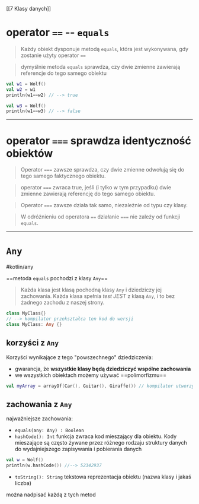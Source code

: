 [[7 Klasy danych]]



# operator ` == `  --   `equals`


> Każdy obiekt dysponuje metodą `equals`, która jest wykonywana, gdy zostanie użyty operator ` == `  

> dymyślnie metoda `equals` sprawdza, czy dwie zmienne zawierają referencje do tego samego obiektu

```kotlin
val w1 = Wolf()
val w2 = w1
println(w1==w2) // --> true

val w3 = Wolf()
println(w1==w3) // --> false

```

---------
# operator ` === `  sprawdza identyczność obiektów

> Operator ` === ` zawsze sprawdza, czy dwie zmienne odwołują się do tego samego faktycznego obiektu.

> operator ` === ` zwraca true, jeśli (i tylko w tym przypadku) dwie zmienne zawierają referencję do tego samego obiektu.

> Operator ` === ` zawsze działa tak samo, niezależnie od typu czy klasy.

> W odróżnieniu od operatora ` == ` działanie ` === ` nie zależy od funkcji `equals`.

----------
# `Any`
#kotlin/any 

==metoda `equals` pochodzi z klasy `Any`==

>Każda klasa jest klasą pochodną klasy `Any` i dziedziczy jej zachowania. 
>Każda klasa spełnia *test JEST* z klasą `Any`, i to bez żadnego zachodu z naszej strony.

```kotlin
class MyClass{}
// --> kompilator przekształca ten kod do wersji
class MyClass: Any {}
```

## korzyści z `Any`
Korzyści wynikające z tego "powszechnego" dziedziczenia:
- gwarancja, że **wszystkie klasy będą dziedziczyć wspólne zachowania**
- we wszystkich obiektach możemy używać ==polimorfizmu==
```kotlin
val myArray = arrayOf(Car(), Guitar(), Giraffe()) // kompilator utworzy tablicę tyou `Array<Any>`, bo wspólną klasa bazową dla obiektów zapisanych w tablicy jest klasa `Any`
```

## zachowania z `Any`
najważniejsze zachowania:
- `equals(any: Any) : Boolean`
- `hashCode(): Int` funkcja zwraca kod mieszający dla obiektu. Kody mieszające są często żywane przez różnego rodzaju struktury danych do wydajniejszego zapisywania i pobierania danych
```kotlin
val w = Wolf()
println(w.hashCode()) //--> 52342937
```
- `toString(): String` tekstowa reprezentacja obiektu (nazwa klasy i jakaś liczba)

można nadpisać każdą z tych metod


















